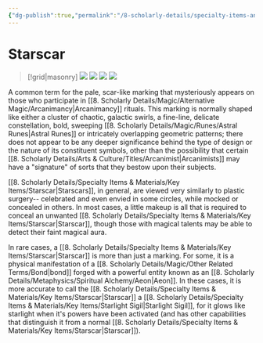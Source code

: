 ```yaml
---
{"dg-publish":true,"permalink":"/8-scholarly-details/specialty-items-and-materials/key-items/starscar/","noteIcon":""}
---
```


# Starscar

>[!grid|masonry]
>![](https://i.imgur.com/3jdazN2.png)
>![](https://i.imgur.com/VYufgNW.png)
>![](https://i.imgur.com/FHL77o9.png)
>![](https://i.imgur.com/pYMXS4m.png)

A common term for the pale, scar-like marking that mysteriously appears on those who participate in [[8. Scholarly Details/Magic/Alternative Magic/Arcanimancy\|Arcanimancy]] rituals. This marking is normally shaped like either a cluster of chaotic, galactic swirls, a fine-line, delicate constellation, bold, sweeping [[8. Scholarly Details/Magic/Runes/Astral Runes\|Astral Runes]] or intricately overlapping geometric patterns; there does not appear to be any deeper significance behind the type of design or the nature of its constituent symbols, other than the possibility that certain [[8. Scholarly Details/Arts & Culture/Titles/Arcanimist\|Arcanimists]] may have a "signature" of sorts that they bestow upon their subjects. 

[[8. Scholarly Details/Specialty Items & Materials/Key Items/Starscar\|Starscars]], in general, are viewed very similarly to plastic surgery-- celebrated and even envied in some circles, while mocked or concealed in others. In most cases, a little makeup is all that is required to conceal an unwanted [[8. Scholarly Details/Specialty Items & Materials/Key Items/Starscar\|Starscar]], though those with magical talents may be able to detect their faint magical aura. 

In rare cases, a [[8. Scholarly Details/Specialty Items & Materials/Key Items/Starscar\|Starscar]] is more than just a marking. For some, it is a physical manifestation of a [[8. Scholarly Details/Magic/Other Related Terms/Bond\|bond]] forged with a powerful entity known as an [[8. Scholarly Details/Metaphysics/Spiritual Alchemy/Aeon\|Aeon]]. In these cases, it is more accurate to call the [[8. Scholarly Details/Specialty Items & Materials/Key Items/Starscar\|Starscar]] a [[8. Scholarly Details/Specialty Items & Materials/Key Items/Starlight Sigil\|Starlight Sigil]], for it glows like starlight when it's powers have been activated (and has other capabilities that distinguish it from a normal [[8. Scholarly Details/Specialty Items & Materials/Key Items/Starscar\|Starscar]]).